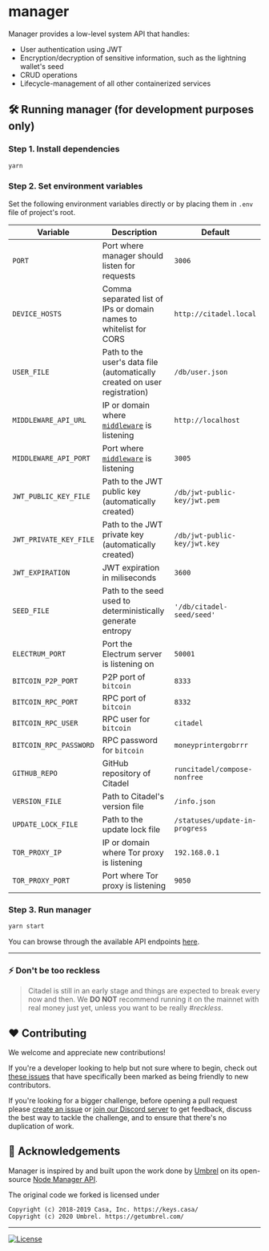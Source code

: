 # manager

Manager provides a low-level system API that handles:
- User authentication using JWT
- Encryption/decryption of sensitive information, such as the lightning wallet's seed
- CRUD operations
- Lifecycle-management of all other containerized services

## 🛠 Running manager (for development purposes only)

### Step 1. Install dependencies
```sh
yarn
```

### Step 2. Set environment variables
Set the following environment variables directly or by placing them in `.env` file of project's root.

| Variable | Description | Default |
| ------------- | ------------- | ------------- |
| `PORT` | Port where manager should listen for requests | `3006` |
| `DEVICE_HOSTS` | Comma separated list of IPs or domain names to whitelist for CORS | `http://citadel.local` |
| `USER_FILE` | Path to the user's data file (automatically created on user registration) | `/db/user.json` |
| `MIDDLEWARE_API_URL` | IP or domain where [`middleware`](https://github.com/runcitadel/middleware) is listening | `http://localhost` |
| `MIDDLEWARE_API_PORT` | Port where [`middleware`](https://github.com/runcitadel/middleware) is listening | `3005` |
| `JWT_PUBLIC_KEY_FILE` | Path to the JWT public key (automatically created) | `/db/jwt-public-key/jwt.pem` |
| `JWT_PRIVATE_KEY_FILE` | Path to the JWT private key (automatically created) | `/db/jwt-public-key/jwt.key` |
| `JWT_EXPIRATION` | JWT expiration in miliseconds | `3600` |
| `SEED_FILE` | Path to the seed used to deterministically generate entropy | `'/db/citadel-seed/seed'` |
| `ELECTRUM_PORT` | Port the Electrum server is listening on | `50001` |
| `BITCOIN_P2P_PORT` | P2P port of `bitcoin` | `8333` |
| `BITCOIN_RPC_PORT` | RPC port of `bitcoin` | `8332` |
| `BITCOIN_RPC_USER` | RPC user for `bitcoin` | `citadel` |
| `BITCOIN_RPC_PASSWORD` | RPC password for `bitcoin` | `moneyprintergobrrr` |
| `GITHUB_REPO` | GitHub repository of Citadel | `runcitadel/compose-nonfree` |
| `VERSION_FILE` | Path to Citadel's version file | `/info.json` |
| `UPDATE_LOCK_FILE` | Path to the update lock file | `/statuses/update-in-progress` |
| `TOR_PROXY_IP` | IP or domain where Tor proxy is listening | `192.168.0.1` |
| `TOR_PROXY_PORT` | Port where Tor proxy is listening | `9050` |

### Step 3. Run manager
```sh
yarn start
```

You can browse through the available API endpoints [here](https://github.com/runcitadel/manager/tree/master/routes/v1).

---

### ⚡️ Don't be too reckless

> Citadel is still in an early stage and things are expected to break every now and then. We **DO NOT** recommend running it on the mainnet with real money just yet, unless you want to be really *#reckless*.

## ❤️ Contributing

We welcome and appreciate new contributions!

If you're a developer looking to help but not sure where to begin, check out [these issues](https://github.com/runcitadel/manager/issues?q=is%3Aissue+is%3Aopen+label%3A%22good+first+issue%22) that have specifically been marked as being friendly to new contributors.

If you're looking for a bigger challenge, before opening a pull request please [create an issue](https://github.com/runcitadel/manager/issues/new/choose) or [join our Discord server](https://discord.com/invite/d6SaSTh3Dj) to get feedback, discuss the best way to tackle the challenge, and to ensure that there's no duplication of work.

## 🙏 Acknowledgements

Manager is inspired by and built upon the work done by [Umbrel](https://github.com/getumbrel) on its open-source [Node Manager API](https://github.com/getumbrel/umbrel-manager).

The original code we forked is licensed under

```
Copyright (c) 2018-2019 Casa, Inc. https://keys.casa/
Copyright (c) 2020 Umbrel. https://getumbrel.com/
```

---

[![License](https://img.shields.io/github/license/runcitadel/manager?color=%235351FB)](https://github.com/runcitadel/manager/blob/master/LICENSE)

